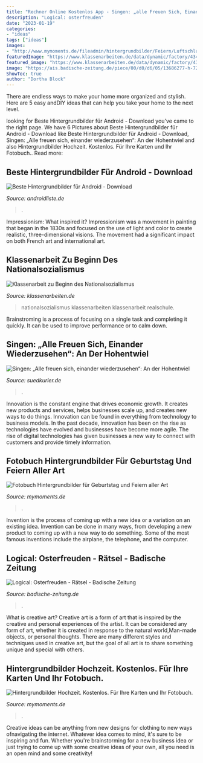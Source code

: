 ```yaml
---
title: "Rechner Online Kostenlos App - Singen: „alle Freuen Sich, Einander Wiederzusehen“: An Der Hohentwiel"
description: "Logical: osterfreuden"
date: "2023-01-19"
categories:
- "ideas"
tags: ["ideas"]
images:
- "http://www.mymoments.de/fileadmin/hintergrundbilder/Feiern/Luftschlangen02.jpg"
featuredImage: "https://www.klassenarbeiten.de/data/dynamic/factory/4342/27888_2.jpg"
featured_image: "https://www.klassenarbeiten.de/data/dynamic/factory/4342/27888_2.jpg"
image: "https://ais.badische-zeitung.de/piece/00/d0/d6/05/13686277-h-720.jpg"
ShowToc: true
author: "Dortha Block"
---
```



There are endless ways to make your home more organized and stylish. Here are 5 easy andDIY ideas that can help you take your home to the next level.

	

		
looking for Beste Hintergrundbilder für Android - Download you've came to the right page. We have 6 Pictures about Beste Hintergrundbilder für Android - Download like Beste Hintergrundbilder für Android - Download, Singen: „Alle freuen sich, einander wiederzusehen“: An der Hohentwiel and also Hintergrundbilder Hochzeit. Kostenlos. Für Ihre Karten und Ihr Fotobuch.. Read more:
		
    
## Beste Hintergrundbilder Für Android - Download

<img loading=lazy src="https://media.cdnandroid.com/44/5c/6a/f5/imagen-best-live-wallpaper-0big.jpg" onerror="this.onerror=null;this.src='https://tse2.mm.bing.net/th?id=OIP.p88fPIFuQGrh75AsP4XnGAHaF7&amp;pid=15.1';" alt="Beste Hintergrundbilder für Android - Download">

_Source: androidliste.de_

>. 

	

Impressionism: What inspired it?
Impressionism was a movement in painting that began in the 1830s and focused on the use of light and color to create realistic, three-dimensional visions. The movement had a significant impact on both French art and international art.

    
## Klassenarbeit Zu Beginn Des Nationalsozialismus

<img loading=lazy src="https://www.klassenarbeiten.de/data/dynamic/factory/4342/27888_2.jpg" onerror="this.onerror=null;this.src='https://tse4.mm.bing.net/th?id=OIP.qXFLHBmI4jQd_xLR_b7k5QHaK1&amp;pid=15.1';" alt="Klassenarbeit zu Beginn des Nationalsozialismus">

_Source: klassenarbeiten.de_

>nationalsozialismus klassenarbeiten klassenarbeit realschule. 

	

Brainstroming is a process of focusing on a single task and completing it quickly. It can be used to improve performance or to calm down.

    
## Singen: „Alle Freuen Sich, Einander Wiederzusehen“: An Der Hohentwiel

<img loading=lazy src="https://static6.suedkurier.de/storage/image/5/1/9/3/12893915_shift-966x593_1vPW8G_ZQIsvL.jpg" onerror="this.onerror=null;this.src='https://tse4.mm.bing.net/th?id=OIP.anjbV368fYHM2wG_M5fMLQHaEi&amp;pid=15.1';" alt="Singen: „Alle freuen sich, einander wiederzusehen“: An der Hohentwiel">

_Source: suedkurier.de_

>. 

	

Innovation is the constant engine that drives economic growth. It creates new products and services, helps businesses scale up, and creates new ways to do things. Innovation can be found in everything from technology to business models. In the past decade, innovation has been on the rise as technologies have evolved and businesses have become more agile. The rise of digital technologies has given businesses a new way to connect with customers and provide timely information.

    
## Fotobuch Hintergrundbilder Für Geburtstag Und Feiern Aller Art

<img loading=lazy src="http://www.mymoments.de/fileadmin/hintergrundbilder/Feiern/Luftschlangen02.jpg" onerror="this.onerror=null;this.src='https://tse2.mm.bing.net/th?id=OIP.ZcQR_IqHoTMlT8weujL1-AHaHa&amp;pid=15.1';" alt="Fotobuch Hintergrundbilder für Geburtstag und Feiern aller Art">

_Source: mymoments.de_

>. 

	

Invention is the process of coming up with a new idea or a variation on an existing idea. Invention can be done in many ways, from developing a new product to coming up with a new way to do something. Some of the most famous inventions include the airplane, the telephone, and the computer.

    
## Logical: Osterfreuden - Rätsel - Badische Zeitung

<img loading=lazy src="https://ais.badische-zeitung.de/piece/00/d0/d6/05/13686277-h-720.jpg" onerror="this.onerror=null;this.src='https://tse4.mm.bing.net/th?id=OIP.2hTQ3vQv8F1nlADFzF7DFwHaG-&amp;pid=15.1';" alt="Logical: Osterfreuden - Rätsel - Badische Zeitung">

_Source: badische-zeitung.de_

>. 

	

What is creative art?
Creative art is a form of art that is inspired by the creative and personal experiences of the artist. It can be considered any form of art, whether it is created in response to the natural world,Man-made objects, or personal thoughts. There are many different styles and techniques used in creative art, but the goal of all art is to share something unique and special with others.

    
## Hintergrundbilder Hochzeit. Kostenlos. Für Ihre Karten Und Ihr Fotobuch.

<img loading=lazy src="https://www.mymoments.de/fileadmin/hintergrundbilder/Hochzeit/Swirls01.jpg" onerror="this.onerror=null;this.src='https://tse3.mm.bing.net/th?id=OIP.4Llq1ibyW0_VHVxbW9OZDwHaHa&amp;pid=15.1';" alt="Hintergrundbilder Hochzeit. Kostenlos. Für Ihre Karten und Ihr Fotobuch.">

_Source: mymoments.de_

>. 

	

Creative ideas can be anything from new designs for clothing to new ways ofnavigating the internet. Whatever idea comes to mind, it's sure to be inspiring and fun. Whether you're brainstorming for a new business idea or just trying to come up with some creative ideas of your own, all you need is an open mind and some creativity!

